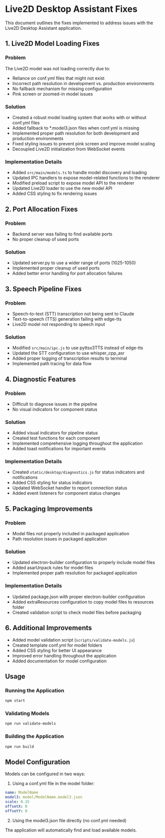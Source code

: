 # Live2D Desktop Assistant Fixes

This document outlines the fixes implemented to address issues with the Live2D Desktop Assistant application.

## 1. Live2D Model Loading Fixes

### Problem
The Live2D model was not loading correctly due to:
- Reliance on conf.yml files that might not exist
- Incorrect path resolution in development vs. production environments
- No fallback mechanism for missing configuration
- Pink screen or zoomed-in model issues

### Solution
- Created a robust model loading system that works with or without conf.yml files
- Added fallback to *.model3.json files when conf.yml is missing
- Implemented proper path resolution for both development and production environments
- Fixed styling issues to prevent pink screen and improve model scaling
- Decoupled Live2D initialization from WebSocket events

### Implementation Details
- Added `src/main/models.ts` to handle model discovery and loading
- Updated IPC handlers to expose model-related functions to the renderer
- Modified preload script to expose model API to the renderer
- Updated Live2D loader to use the new model API
- Added CSS styling to fix rendering issues

## 2. Port Allocation Fixes

### Problem
- Backend server was failing to find available ports
- No proper cleanup of used ports

### Solution
- Updated server.py to use a wider range of ports (1025-1050)
- Implemented proper cleanup of used ports
- Added better error handling for port allocation failures

## 3. Speech Pipeline Fixes

### Problem
- Speech-to-text (STT) transcription not being sent to Claude
- Text-to-speech (TTS) generation failing with edge-tts
- Live2D model not responding to speech input

### Solution
- Modified `src/main/ipc.js` to use pyttsx3TTS instead of edge-tts
- Updated the STT configuration to use whisper_cpp_asr
- Added proper logging of transcription results to terminal
- Implemented path tracing for data flow

## 4. Diagnostic Features

### Problem
- Difficult to diagnose issues in the pipeline
- No visual indicators for component status

### Solution
- Added visual indicators for pipeline status
- Created test functions for each component
- Implemented comprehensive logging throughout the application
- Added toast notifications for important events

### Implementation Details
- Created `static/desktop/diagnostics.js` for status indicators and notifications
- Added CSS styling for status indicators
- Updated WebSocket handler to report connection status
- Added event listeners for component status changes

## 5. Packaging Improvements

### Problem
- Model files not properly included in packaged application
- Path resolution issues in packaged application

### Solution
- Updated electron-builder configuration to properly include model files
- Added asarUnpack rules for model files
- Implemented proper path resolution for packaged application

### Implementation Details
- Updated package.json with proper electron-builder configuration
- Added extraResources configuration to copy model files to resources folder
- Created validation script to check model files before packaging

## 6. Additional Improvements

- Added model validation script (`scripts/validate-models.js`)
- Created template conf.yml for model folders
- Added CSS styling for better UI appearance
- Improved error handling throughout the application
- Added documentation for model configuration

## Usage

### Running the Application
```bash
npm start
```

### Validating Models
```bash
npm run validate-models
```

### Building the Application
```bash
npm run build
```

## Model Configuration

Models can be configured in two ways:

1. Using a conf.yml file in the model folder:
```yaml
name: ModelName
model3: model/ModelName.model3.json
scale: 0.15
offsetX: 0
offsetY: 0
```

2. Using the model3.json file directly (no conf.yml needed)

The application will automatically find and load available models.
